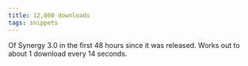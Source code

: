 ```yaml
---
title: 12,000 downloads
tags: snippets
---
```


Of Synergy 3.0 in the first 48 hours since it was released. Works out to about 1 download every 14 seconds.
